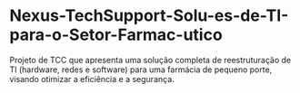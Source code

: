 # Nexus-TechSupport-Solu-es-de-TI-para-o-Setor-Farmac-utico
Projeto de TCC que apresenta uma solução completa de reestruturação de TI (hardware, redes e software) para uma farmácia de pequeno porte, visando otimizar a eficiência e a segurança.
